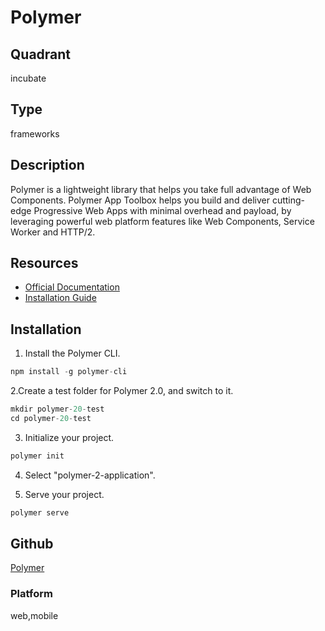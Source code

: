 # Polymer

## Quadrant
incubate

## Type
frameworks

## Description
Polymer is a lightweight library that helps you take full advantage of Web Components.
Polymer App Toolbox helps you build and deliver cutting-edge Progressive Web Apps with 
minimal overhead and payload, by leveraging powerful web platform features like Web Components, 
Service Worker and HTTP/2.

## Resources
* [Official Documentation](https://www.polymer-project.org/)
* [Installation Guide](https://www.polymer-project.org/2.0/start/install-2-0)

## Installation
1. Install the Polymer CLI.
``` js
npm install -g polymer-cli
```

2.Create a test folder for Polymer 2.0, and switch to it.
``` js
mkdir polymer-20-test
cd polymer-20-test
```

3. Initialize your project.
``` js
polymer init
```

4. Select "polymer-2-application".

5. Serve your project.
``` js
polymer serve
```

## Github
[Polymer](https://github.com/Polymer/polymer)

### Platform
web,mobile
